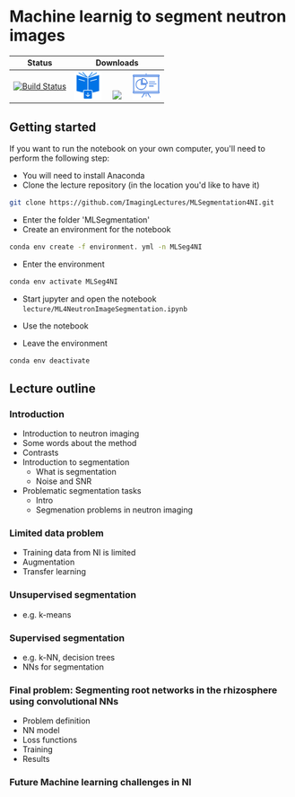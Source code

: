 # Machine learnig to segment neutron images

|Status | Downloads |
|:------:|:----------:|
|[![Build Status](https://www.travis-ci.com/ImagingLectures/MLSegmentation4NI.svg?branch=main)](https://www.travis-ci.com/ImagingLectures/MLSegmentation4NI)|[<img src="downloadbook.svg" height="50px"/>](MLSegmentation4NI.pdf)  &nbsp;&nbsp;&nbsp; [<img src="https://upload.wikimedia.org/wikipedia/commons/3/38/Jupyter_logo.svg" height="50px"/>](https://github.com/ImagingLectures/MLSegmentation4NI/tree/gh-pages/lecture/ML4NeutronImageSegmentation.ipynb) &nbsp;&nbsp;&nbsp; [<img src="np_presentation.svg" height="50px"/>](https://imaginglectures.github.io/MLSegmentation4NI/ML4NeutronImageSegmentation.slides.html)|
## Getting started
If you want to run the notebook on your own computer, you'll need to perform the following step:
- You will need to install Anaconda
- Clone the lecture repository (in the location you'd like to have it)
```bash
git clone https://github.com/ImagingLectures/MLSegmentation4NI.git
```
- Enter the folder 'MLSegmentation'
- Create an environment for the notebook
```bash
conda env create -f environment. yml -n MLSeg4NI
```
- Enter the environment
```bash 
conda env activate MLSeg4NI
```

- Start jupyter and open the notebook ```lecture/ML4NeutronImageSegmentation.ipynb```

- Use the notebook

- Leave the environment
```bash
conda env deactivate
```


## Lecture outline

### Introduction
-	Introduction to neutron imaging
  - Some words about the method
  - Contrasts
- Introduction to segmentation
  - What is segmentation
  - Noise and SNR
- Problematic segmentation tasks
  - Intro
  - Segmenation problems in neutron imaging

### Limited data problem
-	Training data from NI is limited
-	Augmentation
-	Transfer learning

### Unsupervised segmentation
-	e.g. k-means

### Supervised segmentation
-	e.g. k-NN, decision trees
-	NNs for segmentation

### Final problem: Segmenting root networks in the rhizosphere using convolutional NNs
-	Problem definition
-	NN model
-	Loss functions
-	Training
-	Results

### Future Machine learning challenges in NI

